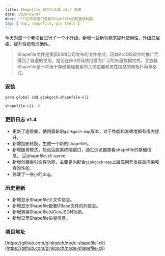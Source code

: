 ```yaml
---
title: Shapefile 命令行工具 v1.4 发布
date: 2020-02-07
desc: 一个在终端窗口查看Shapefile的轻量级利器。
tag: [ map, shapefile, gis tools ]
---
```

今天对应一个老项目进行了一个小升级。新增一些新功能来提升使用性，升级底层库，提升性能和准确性。
<!-- more --> 

> Shapefile文件是美国ESRI公司发布的文件格式，因其ArcGIS软件的推广而得到了普遍的使用，是现在GIS领域使用最为广泛的矢量数据格式。官方称Shapefile是一种用于存储地理要素的几何位置和属性信息的非拓扑简单格式。

### 安装
```bash
yarn global add ginkgoch-shapefile-cli

shapefile-cli -h
```

### 更新日志 v1.4
* 更新了底层库，使用最新的`ginkgoch-map`版本，对于性能和准确度都有很大提升。
* 新增投影转换，生成一个新的shapefile。
* 新增服务模式，启动后脱离终端窗口，通过浏览器查看shapefile的基础信息。 
    ![shapefile-cli-serve](/post-imgs/shapefile-cli-serve.png)
* 新增创建索引文件功能，主要是为配合`ginkgoch-map`上层应用开发提高渲染和查询性能。
* 修改了一些小的bug。

### 历史更新
* 新增显示Shapefile头文件信息。
* 新增显示Shapefile配套DBase文件的列信息。
* 新增转换Shapefile为GeoJSON功能。
* 新增显示Shapefile矢量信息。

### 项目地址
[https://github.com/ginkgoch/node-shapefile-cli](https://github.com/ginkgoch/node-shapefile-cli)